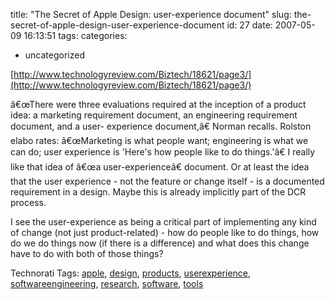 title: "The Secret of Apple Design: user-experience document"
slug: the-secret-of-apple-design-user-experience-document
id: 27
date: 2007-05-09 16:13:51
tags: 
categories: 
- uncategorized

[http://www.technologyreview.com/Biztech/18621/page3/](http://www.technologyreview.com/Biztech/18621/page3/)<span style="font-size:12pt;">

</span>

â€œThere were three evaluations required at the inception of a product idea: a marketing requirement document, an engineering requirement document, and a user- experience document,â€ Norman recalls. Rolston elabo rates: â€œMarketing is what people want; engineering is what we can do; user experience is 'Here's how people like to do things.'â€
I really like that idea of â€œa user-experienceâ€ document. Or at least the idea that the user experience - not the feature or change itself - is a documented requirement in a design.  Maybe this is already implicitly part of the DCR process.

I see the user-experience as being a critical part of implementing any kind of change (not just product-related) - how do people like to do things, how do we do things now (if there is a difference) and what does this change have to do with both of those things?
<!-- technorati tags start -->

Technorati Tags: [apple](http://www.technorati.com/tag/apple), [design](http://www.technorati.com/tag/design), [products](http://www.technorati.com/tag/products), [userexperience](http://www.technorati.com/tag/userexperience), [softwareengineering](http://www.technorati.com/tag/softwareengineering), [research](http://www.technorati.com/tag/research), [software](http://www.technorati.com/tag/software), [tools](http://www.technorati.com/tag/tools)
<!-- technorati tags end -->
